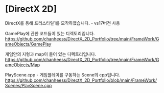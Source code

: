 # [DirectX 2D]
DirectX를 통해 프리스타일1를 모작하였습니다. - vs17버전 사용

GamePlay에 관한 코드들이 있는 디렉토리입니다.
https://github.com/chanheess/DirectX_2D_Portfolio/tree/main/FrameWork/GameObjects/GamePlay


게임안의 지형과 map이 들어 있는 디렉토리입니다.
https://github.com/chanheess/DirectX_2D_Portfolio/tree/main/FrameWork/GameObjects/Map


PlayScene.cpp - 게임플레이를 구동하는 Scene의 cpp입니다.
https://github.com/chanheess/DirectX_2D_Portfolio/blob/main/FrameWork/Scenes/PlayScene.cpp

